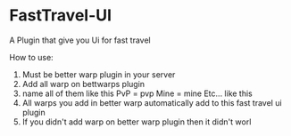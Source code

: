 # FastTravel-UI
A Plugin that give you Ui for fast travel

How to use:
1) Must be better warp plugin in your server 
2) Add all warp on bettwarps plugin 
3) name all of them like this
PvP = pvp
Mine = mine 
Etc... like this
4) All warps you add in better warp automatically add to this fast travel ui plugin 
5) If you didn't add warp on better warp plugin then it didn't worl
